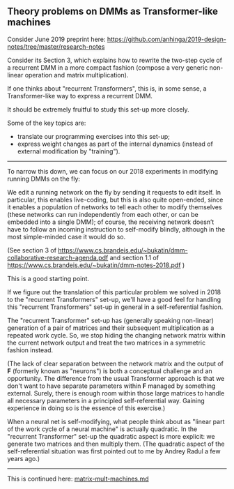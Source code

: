 ## Theory problems on DMMs as Transformer-like machines

Consider June 2019 preprint here: https://github.com/anhinga/2019-design-notes/tree/master/research-notes

Consider its Section 3, which explains how to rewrite the two-step cycle of a recurrent DMM in a more
compact fashion (compose a very generic non-linear operation and matrix multiplication).

If one thinks about "recurrent Transformers", this is, in some sense, a Transformer-like way to
express a recurrent DMM.

It should be extremely fruitful to study this set-up more closely.

Some of the key topics are:

 * translate our programming exercises into this set-up;
 * express weight changes as part of the internal dynamics (instead of external modification by "training").
 
---
 
To narrow this down, we can focus on our 2018 experiments in modifying running DMMs on the fly:

We edit a running network on the fly by sending it requests to edit itself. In particular, this enables live-coding, but this is also quite open-ended, since it enables a population of networks to tell each other to modify themselves (these networks can run independently from each other, or can be embedded into a single DMM); of course,  the receiving network doesn’t have to follow an incoming instruction to self-modify blindly, although in the most simple-minded case it would do so. 

(See section 3 of https://www.cs.brandeis.edu/~bukatin/dmm-collaborative-research-agenda.pdf
and section 1.1 of https://www.cs.brandeis.edu/~bukatin/dmm-notes-2018.pdf )

This is a good starting point. 

If we figure out the translation of this particular problem we solved in 2018 to the "recurrent Transformers" set-up,
we'll have a good feel for handling this "recurrent Transformers" set-up
in general in a self-referential fashion.

The "recurrent Transformer" set-up has (generally speaking non-linear) generation of a pair of matrices and their subsequent multiplication
as a repeated work cycle. So, we stop hiding the changing network matrix within the current network output and treat the two matrices in
a symmetric fashion instead. 

(The lack of clear separation between the network matrix and the output of **F** (formerly known as "neurons") is both a conceptual challenge and
an opportunity. The difference from the usual Transformer approach is that we don't want to have separate parameters within **F** managed by something external. Surely, there is enough room within those large matrices to handle all necessary parameters in a principled self-referential way.
Gaining experience in doing so is the essence of this exercise.)

When a neural net is self-modifying, what people think about as "linear part of the work cycle of a neural machine" is actually quadratic. 
In the "recurrent Transformer" set-up the quadratic aspect is more explicit: we generate two matrices and then multiply them. 
(The quadratic aspect of the self-referential situation was first pointed out to me by Andrey Radul a few years ago.) 

---

This is continued here: [matrix-mult-machines.md](https://github.com/anhinga/2020-notes/blob/master/attention-based-models/matrix-mult-machines.md)
